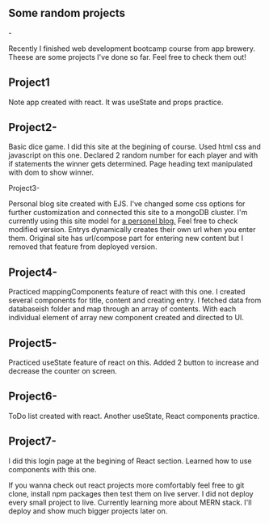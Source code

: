 <h2>Some random projects</h2>-

<p>Recently I finished web development bootcamp course from app brewery. Theese are some projects I've done so far. Feel free to check them out!</p>

<h2>Project1</h2>

<p>Note app created with react. It was useState and props practice.</p>

<h2>Project2-</h2>

<p>Basic dice game. I did this site at the begining of course. Used html css and javascript on this one. Declared 2 random number for each player and with if statements the winner gets determined. Page heading text manipulated with dom to show winner.</p>

<p>Project3-</p>

<p>Personal blog site created with EJS. I've changed some css options for further customization and connected this site to a mongoDB cluster. I'm currently using this site model for <a href=https://calm-gorge-16914.herokuapp.com/>a personel blog.</a> Feel free to check modified version. Entrys dynamically creates their own url when you enter them. Original site has url/compose part for entering new content but I removed that feature from deployed version.</p>

<h2>Project4-</h2>

<p>Practiced mappingComponents feature of react with this one. I created several components for title, content and creating entry. I fetched data from databaseish folder and map through an array of contents. With each individual element of array new component created and directed to UI.</p>

<h2>Project5-</h2>

<p>Practiced useState feature of react on this. Added 2 button to increase and decrease the counter on screen.</p>

<h2>Project6-</h2>

<p>ToDo list created with react. Another useState, React components practice.</p>

<h2>Project7-</h2>

<p>I did this login page at the begining of React section. Learned how to use components with this one.</p>

<p>If you wanna check out react projects more comfortably feel free to git clone, install npm packages then test them on live server. I did not deploy every small project to live. Currently learning more about MERN stack. I'll deploy and show much bigger projects later on.</p>

